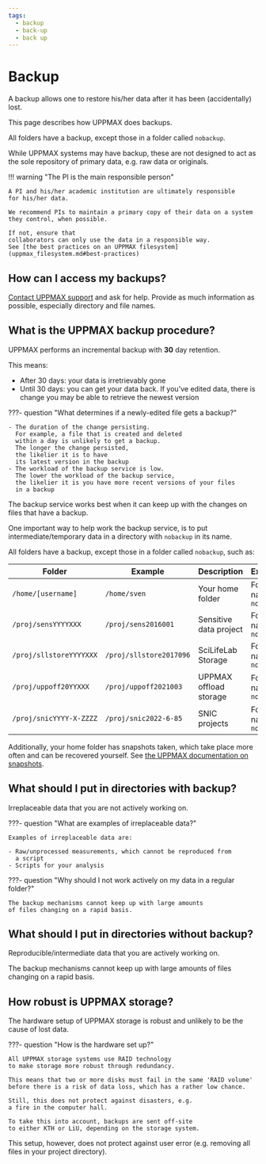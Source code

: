 ```yaml
---
tags:
  - backup
  - back-up
  - back up
---
```


# Backup

A backup allows one to restore his/her data
after it has been (accidentally) lost.

This page describes how UPPMAX does backups.

All folders have a backup, except those in a folder called `nobackup`.

While UPPMAX systems may have backup,
these are not designed to act as the sole repository of primary data,
e.g. raw data or originals.

!!! warning "The PI is the main responsible person"

    A PI and his/her academic institution are ultimately responsible
    for his/her data.

    We recommend PIs to maintain a primary copy of their data on a system
    they control, when possible.

    If not, ensure that
    collaborators can only use the data in a responsible way.
    See [the best practices on an UPPMAX filesystem](uppmax_filesystem.md#best-practices)

## How can I access my backups?

[Contact UPPMAX support](../support.md) and ask for help.
Provide as much information as possible, especially directory and file names.

## What is the UPPMAX backup procedure?

UPPMAX performs an incremental backup with **30** day retention.

This means:

- After 30 days: your data is irretrievably gone
- Until 30 days: you can get your data back. If you've edited data,
  there is change you may be able to retrieve the newest version

???- question "What determines if a newly-edited file gets a backup?"

    - The duration of the change persisting.
      For example, a file that is created and deleted
      within a day is unlikely to get a backup.
      The longer the change persisted,
      the likelier it is to have
      its latest version in the backup
    - The workload of the backup service is low.
      The lower the workload of the backup service,
      the likelier it is you have more recent versions of your files
      in a backup

The backup service works best when it can keep up with the changes
on files that have a backup.

One important way to help work the backup service,
is to put intermediate/temporary data in a directory with `nobackup`
in its name.

All folders have a backup, except those in a folder called `nobackup`,
such as:

Folder                 |Example                |Description           |Exceptions
-----------------------|-----------------------|----------------------|------------------------
`/home/[username]`     |`/home/sven`           |Your home folder      |Folders named `nobackup`
`/proj/sensYYYYXXX`    |`/proj/sens2016001`    |Sensitive data project|Folders named `nobackup`
`/proj/sllstoreYYYYXXX`|`/proj/sllstore2017096`|SciLifeLab Storage    |Folders named `nobackup`
`/proj/uppoff20YYXXX`  |`/proj/uppoff2021003`  |UPPMAX offload storage|Folders named `nobackup`
`/proj/snicYYYY-X-ZZZZ`|`/proj/snic2022-6-85`  |SNIC projects         |Folders named `nobackup`

Additionally, your home folder has snapshots taken,
which take place more often and can be recovered yourself.
See [the UPPMAX documentation on snapshots](snapshot.md).

## What should I put in directories with backup?

Irreplaceable data that you are not actively working on.

???- question "What are examples of irreplaceable data?"

    Examples of irreplaceable data are:

    - Raw/unprocessed measurements, which cannot be reproduced from
      a script
    - Scripts for your analysis

???- question "Why should I not work actively on my data in a regular folder?"

    The backup mechanisms cannot keep up with large amounts
    of files changing on a rapid basis.

## What should I put in directories without backup?

Reproducible/intermediate data that you are actively working on.

The backup mechanisms cannot keep up
with large amounts of files changing on a rapid basis.

## How robust is UPPMAX storage?

The hardware setup of UPPMAX storage is robust
and unlikely to be the cause of lost data.

???- question "How is the hardware set up?"

    All UPPMAX storage systems use RAID technology
    to make storage more robust through redundancy.

    This means that two or more disks must fail in the same 'RAID volume'
    before there is a risk of data loss, which has a rather low chance.

    Still, this does not protect against disasters, e.g.
    a fire in the computer hall.

    To take this into account, backups are sent off-site
    to either KTH or LiU, depending on the storage system.

This setup, however, does not protect against user error
(e.g. removing all files in your project directory).
